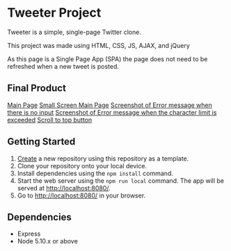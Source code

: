 # Tweeter Project

Tweeter is a simple, single-page Twitter clone.

This project was made using HTML, CSS, JS, AJAX, and jQuery

As this page is a Single Page App (SPA) the page does not need to be refreshed when a new tweet is posted.

## Final Product
[Main Page](https://github.com/Enired/tweeter/blob/master/docs/main-page.png)
[Small Screen Main Page](https://github.com/Enired/tweeter/blob/master/docs/small-screen-main-page.png)
[Screenshot of Error message when there is no input](https://github.com/Enired/tweeter/blob/master/docs/error-message-no-input.png)
[Screenshot of Error message when the character limit is exceeded](https://github.com/Enired/tweeter/blob/master/docs/error-message-over-limit.png)
[Scroll to top button](https://github.com/Enired/tweeter/blob/master/docs/scroll-back-up-to-top-button.png)

## Getting Started

1. [Create](https://docs.github.com/en/repositories/creating-and-managing-repositories/creating-a-repository-from-a-template) a new repository using this repository as a template.
2. Clone your repository onto your local device.
3. Install dependencies using the `npm install` command.
3. Start the web server using the `npm run local` command. The app will be served at <http://localhost:8080/>.
4. Go to <http://localhost:8080/> in your browser.

## Dependencies

- Express
- Node 5.10.x or above
